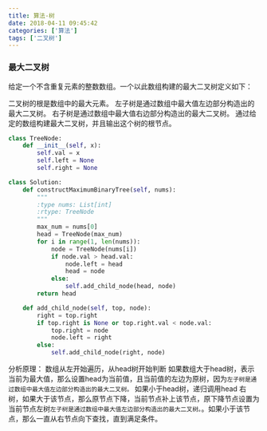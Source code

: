 ```yaml
---
title: 算法-树
date: 2018-04-11 09:45:42
categories: ['算法']
tags: ['二叉树']
---
```


### 最大二叉树
给定一个不含重复元素的整数数组。一个以此数组构建的最大二叉树定义如下：

二叉树的根是数组中的最大元素。
左子树是通过数组中最大值左边部分构造出的最大二叉树。
右子树是通过数组中最大值右边部分构造出的最大二叉树。
通过给定的数组构建最大二叉树，并且输出这个树的根节点。
<!-- more -->
```py
class TreeNode:
    def __init__(self, x):
        self.val = x
        self.left = None
        self.right = None

class Solution:
    def constructMaximumBinaryTree(self, nums):
        """
        :type nums: List[int]
        :rtype: TreeNode
        """
        max_num = nums[0]
        head = TreeNode(max_num)
        for i in range(1, len(nums)):
            node = TreeNode(nums[i])
            if node.val > head.val:
                node.left = head
                head = node
            else:
                self.add_child_node(head, node)
        return head

    def add_child_node(self, top, node):
        right = top.right
        if top.right is None or top.right.val < node.val:
            top.right = node
            node.left = right
        else:
            self.add_child_node(right, node)
```
分析原理：
数组从左开始遍历，从head树开始判断
如果数组大于head树，表示当前为最大值，那么设置head为当前值，且当前值的左边为原树，因为`左子树是通过数组中最大值左边部分构造出的最大二叉树。`
如果小于head树，递归调用head 右树，如果大于该节点，那么原节点下降，当前节点补上该节点，原下降节点设置为当前节点左树`左子树是通过数组中最大值左边部分构造出的最大二叉树。`。如果小于该节点，那么一直从右节点向下查找，直到满足条件。